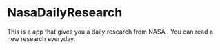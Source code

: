 # NasaDailyResearch

This is a app that gives you a daily research from NASA .
You can read a new research everyday.
